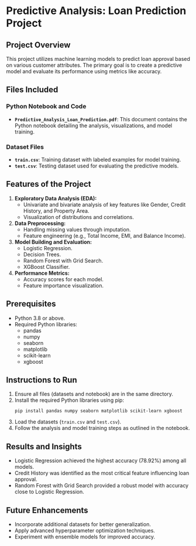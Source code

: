 # Predictive Analysis: Loan Prediction Project

## Project Overview
This project utilizes machine learning models to predict loan approval based on various customer attributes. The primary goal is to create a predictive model and evaluate its performance using metrics like accuracy.

## Files Included

### Python Notebook and Code
- **`Predictive_Analysis_Loan_Prediction.pdf`**: This document contains the Python notebook detailing the analysis, visualizations, and model training.

### Dataset Files
- **`train.csv`**: Training dataset with labeled examples for model training.
- **`test.csv`**: Testing dataset used for evaluating the predictive models.

## Features of the Project
1. **Exploratory Data Analysis (EDA):**
   - Univariate and bivariate analysis of key features like Gender, Credit History, and Property Area.
   - Visualization of distributions and correlations.
2. **Data Preprocessing:**
   - Handling missing values through imputation.
   - Feature engineering (e.g., Total Income, EMI, and Balance Income).
3. **Model Building and Evaluation:**
   - Logistic Regression.
   - Decision Trees.
   - Random Forest with Grid Search.
   - XGBoost Classifier.
4. **Performance Metrics:**
   - Accuracy scores for each model.
   - Feature importance visualization.

## Prerequisites
- Python 3.8 or above.
- Required Python libraries:
  - pandas
  - numpy
  - seaborn
  - matplotlib
  - scikit-learn
  - xgboost

## Instructions to Run
1. Ensure all files (datasets and notebook) are in the same directory.
2. Install the required Python libraries using pip:
   ```
   pip install pandas numpy seaborn matplotlib scikit-learn xgboost
   ```
3. Load the datasets (`train.csv` and `test.csv`).
4. Follow the analysis and model training steps as outlined in the notebook.

## Results and Insights
- Logistic Regression achieved the highest accuracy (78.92%) among all models.
- Credit History was identified as the most critical feature influencing loan approval.
- Random Forest with Grid Search provided a robust model with accuracy close to Logistic Regression.

## Future Enhancements
- Incorporate additional datasets for better generalization.
- Apply advanced hyperparameter optimization techniques.
- Experiment with ensemble models for improved accuracy.
